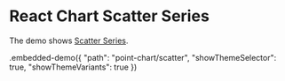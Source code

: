 # React Chart Scatter Series

The demo shows [Scatter Series](../../docs/reference/scatter-series.md).

.embedded-demo({ "path": "point-chart/scatter", "showThemeSelector": true, "showThemeVariants": true })
